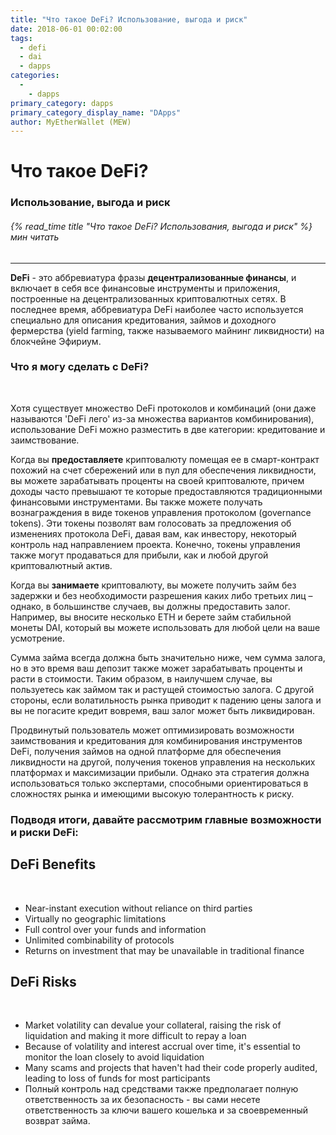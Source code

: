 ```yaml
---
title: "Что такое DeFi? Использование, выгода и риск"
date: 2018-06-01 00:02:00
tags:
  - defi
  - dai
  - dapps
categories:
  - 
    - dapps
primary_category: dapps
primary_category_display_name: "DАpps"
author: MyEtherWallet (MEW)
---
```


# **Что такое DeFi?**

### **Использование, выгода и риск**

###### {% read_time title "Что такое DeFi? Использования, выгода и риск" %} мин читать

* * *

**DeFi** - это аббревиатура фразы **децентрализованные финансы**, и включает в себя все финансовые инструменты и приложения, построенные на децентрализованных криптовалютных сетях. В последнее время, аббревиатура DeFi наиболее часто используется специально для описания кредитования, займов и доходного фермерства (yield farming, также называемого майнинг ликвидности) на блокчейне Эфириум.

### **Что я могу сделать с DeFi?**

<br>

Хотя существует множество DeFi протоколов и комбинаций (они даже называются 'DeFi лего' из-за множества вариантов комбинирования), использование DeFi можно разместить в две категории: кредитование и заимствование.

Когда вы **предоставляете** криптовалюту помещая ее в смарт-контракт похожий на счет сбережений или в пул для обеспечения ликвидности, вы можете зарабатывать проценты на своей криптовалюте, причем доходы часто превышают те которые предоставляются традиционными финансовыми инструментами. Вы также можете получать вознаграждения в виде токенов управления протоколом (governance tokens). Эти токены позволят вам голосовать за предложения об изменениях протокола DeFi, давая вам, как инвестору, некоторый контроль над направлением проекта. Конечно, токены управления также могут продаваться для прибыли, как и любой другой криптовалютный актив.

Когда вы **занимаете** криптовалюту, вы можете получить займ без задержки и без необходимости разрешения каких либо третьих лиц – однако, в большинстве случаев, вы должны предоставить залог. Например, вы вносите несколько ETH и берете займ стабильной монеты DAI, который вы можете использовать для любой цели на ваше усмотрение.

Сумма займа всегда должна быть значительно ниже, чем сумма залога, но в это время ваш депозит также может зарабатывать проценты и расти в стоимости. Таким образом, в наилучшем случае, вы пользуетесь как займом так и растущей стоимостью залога. С другой стороны, если волатильность рынка приводит к падению цены залога и вы не погасите кредит вовремя, ваш залог может быть ликвидирован.

Продвинутый пользователь может оптимизировать возможности заимствования и кредитования для комбинирования инструментов DeFi, получения займов на одной платформе для обеспечения ликвидности на другой, получения токенов управления на нескольких платформах и максимизации прибыли. Однако эта стратегия должна использоваться только экспертами, способными ориентироваться в сложностях рынка и имеющими высокую толерантность к риску.

### **Подводя итоги, давайте рассмотрим главные возможности и риски DeFi:**

## **DeFi Benefits**

<br>

-   Near-instant execution without reliance on third parties
-   Virtually no geographic limitations
-   Full control over your funds and information
-   Unlimited combinability of protocols
-   Returns on investment that may be unavailable in traditional finance

## **DeFi Risks**

<br>

-   Market volatility can devalue your collateral, raising the risk of liquidation and making it more difficult to repay a loan
-   Because of volatility and interest accrual over time, it's essential to monitor the loan closely to avoid liquidation
-   Many scams and projects that haven't had their code properly audited, leading to loss of funds for most participants
-   Полный контроль над средствами также предполагает полную ответственность за их безопасность - вы сами несете ответственность за ключи вашего кошелька и за своевременный возврат займа.
